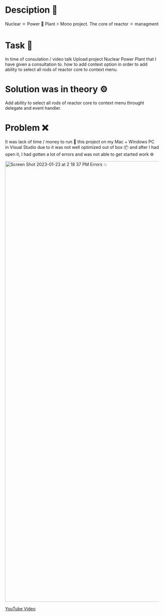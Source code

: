 # Desciption 📜
Nuclear ⚛️ Power 🔌 Plant ⚡ Mono project. The core of reactor ⚛️ managment

# Task 📝 
In time of consulation / video talk
Upload project Nuclear Power Plant that I have given a consultation to. how to add context option in order to add ability to select all rods of reactor core to context menu.

# Solution was in theory ⚙️ 
Add ability to select all rods of reactor core to context menu throught delegate and event handler.

# Problem ❌
It was lack of time / money to run 🚀 this project on my Mac + Windows PC in Visual Studio due to it was not well optimized out of box 📦 and after I had open it, I had gotten a lot of errors and was not able to get started work ⚙️ 

<img width="1440" alt="Screen Shot 2023-01-23 at 2 18 37 PM Errors 💥" src="https://user-images.githubusercontent.com/39588115/218301667-62335f1b-7b73-4bfb-ab05-a9e98379d638.png">

[YouTube Video](https://www.youtube.com/watch?v=nOxvIWlGifA&t=1392s)
